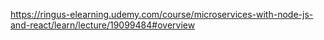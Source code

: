 https://ringus-elearning.udemy.com/course/microservices-with-node-js-and-react/learn/lecture/19099484#overview